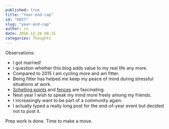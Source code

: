 ```yaml
---
published: true
title: "Year-end-cap"
id: "6827"
slug: "year-end-cap"
author: rv
date: 2016-12-26 08:15
categories: Thoughts
---
```

Observations:
<ul>
 	<li>I got married!</li>
 	<li>I question whether this blog adds value to my real life any more.</li>
 	<li>Compared to 2015 I am cycling more and am fitter.</li>
 	<li>Being fitter has helped me keep my peace of mind during stressful situations at work.</li>
 	<li><a href="https://en.wikipedia.org/wiki/Focal_point_(game_theory)">Schelling points</a> and <a href="http://lesswrong.com/lw/ase/schelling_fences_on_slippery_slopes/" target="_blank">fences</a> are fascinating.</li>
 	<li>Next year I wish to speak my mind more freely among my friends.</li>
 	<li>I increasingly want to be part of a community again.</li>
 	<li>I actually typed a really long post for the end-of-year event but decided not to post it.</li>
</ul>
Prep work is done. Time to make a move.